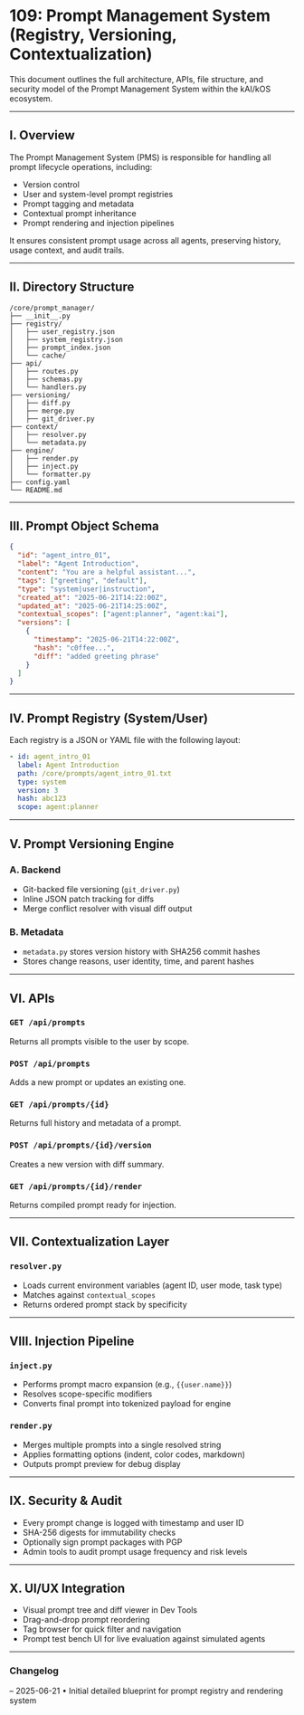 # 109: Prompt Management System (Registry, Versioning, Contextualization)

This document outlines the full architecture, APIs, file structure, and security model of the Prompt Management System within the kAI/kOS ecosystem.

---

## I. Overview

The Prompt Management System (PMS) is responsible for handling all prompt lifecycle operations, including:
- Version control
- User and system-level prompt registries
- Prompt tagging and metadata
- Contextual prompt inheritance
- Prompt rendering and injection pipelines

It ensures consistent prompt usage across all agents, preserving history, usage context, and audit trails.

---

## II. Directory Structure

```text
/core/prompt_manager/
├── __init__.py
├── registry/
│   ├── user_registry.json
│   ├── system_registry.json
│   ├── prompt_index.json
│   └── cache/
├── api/
│   ├── routes.py
│   ├── schemas.py
│   └── handlers.py
├── versioning/
│   ├── diff.py
│   ├── merge.py
│   ├── git_driver.py
├── context/
│   ├── resolver.py
│   └── metadata.py
├── engine/
│   ├── render.py
│   ├── inject.py
│   └── formatter.py
├── config.yaml
└── README.md
```

---

## III. Prompt Object Schema

```json
{
  "id": "agent_intro_01",
  "label": "Agent Introduction",
  "content": "You are a helpful assistant...",
  "tags": ["greeting", "default"],
  "type": "system|user|instruction",
  "created_at": "2025-06-21T14:22:00Z",
  "updated_at": "2025-06-21T14:25:00Z",
  "contextual_scopes": ["agent:planner", "agent:kai"],
  "versions": [
    {
      "timestamp": "2025-06-21T14:22:00Z",
      "hash": "c0ffee...",
      "diff": "added greeting phrase"
    }
  ]
}
```

---

## IV. Prompt Registry (System/User)

Each registry is a JSON or YAML file with the following layout:

```yaml
- id: agent_intro_01
  label: Agent Introduction
  path: /core/prompts/agent_intro_01.txt
  type: system
  version: 3
  hash: abc123
  scope: agent:planner
```

---

## V. Prompt Versioning Engine

### A. Backend
- Git-backed file versioning (`git_driver.py`)
- Inline JSON patch tracking for diffs
- Merge conflict resolver with visual diff output

### B. Metadata
- `metadata.py` stores version history with SHA256 commit hashes
- Stores change reasons, user identity, time, and parent hashes

---

## VI. APIs

### `GET /api/prompts`
Returns all prompts visible to the user by scope.

### `POST /api/prompts`
Adds a new prompt or updates an existing one.

### `GET /api/prompts/{id}`
Returns full history and metadata of a prompt.

### `POST /api/prompts/{id}/version`
Creates a new version with diff summary.

### `GET /api/prompts/{id}/render`
Returns compiled prompt ready for injection.

---

## VII. Contextualization Layer

### `resolver.py`
- Loads current environment variables (agent ID, user mode, task type)
- Matches against `contextual_scopes`
- Returns ordered prompt stack by specificity

---

## VIII. Injection Pipeline

### `inject.py`
- Performs prompt macro expansion (e.g., `{{user.name}}`)
- Resolves scope-specific modifiers
- Converts final prompt into tokenized payload for engine

### `render.py`
- Merges multiple prompts into a single resolved string
- Applies formatting options (indent, color codes, markdown)
- Outputs prompt preview for debug display

---

## IX. Security & Audit

- Every prompt change is logged with timestamp and user ID
- SHA-256 digests for immutability checks
- Optionally sign prompt packages with PGP
- Admin tools to audit prompt usage frequency and risk levels

---

## X. UI/UX Integration

- Visual prompt tree and diff viewer in Dev Tools
- Drag-and-drop prompt reordering
- Tag browser for quick filter and navigation
- Prompt test bench UI for live evaluation against simulated agents

---

### Changelog
– 2025-06-21 • Initial detailed blueprint for prompt registry and rendering system

